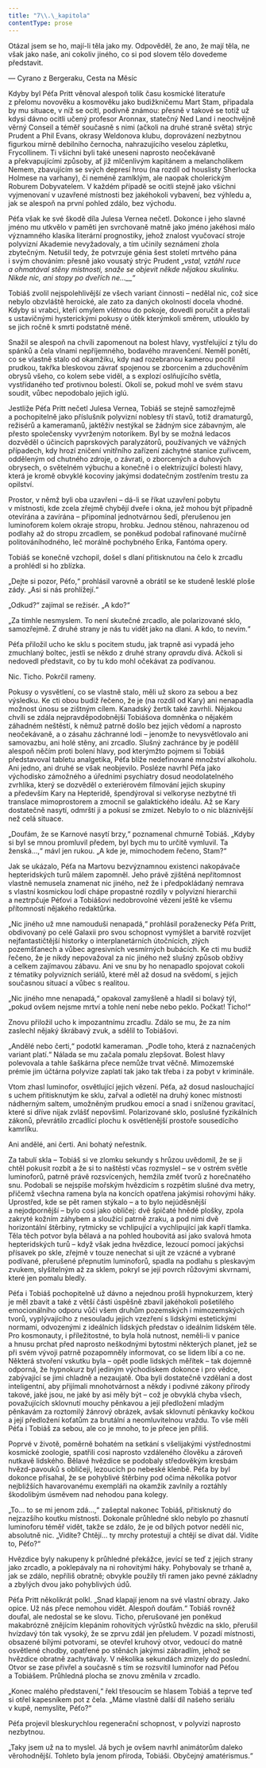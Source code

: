 ```yaml
---
title: "7\\.\_kapitola"
contentType: prose
---
```


Otázal jsem se ho, mají-li těla jako my. Odpověděl, že ano, že mají těla, ne však jako naše, ani cokoliv jiného, co si pod slovem tělo dovedeme představit.

— Cyrano z Bergeraku, Cesta na Měsíc

  

Kdyby byl Péťa Pritt věnoval alespoň tolik času kosmické literatuře z přelomu novověku a kosmověku jako budižkničemu Mart Stam, připadala by mu situace, v níž se ocitl, podivně známou: přesně v takové se totiž už kdysi dávno ocitli učený profesor Aronnax, statečný Ned Land i neochvějně věrný Conseil a téměř současně s nimi (ačkoli na druhé straně světa) strýc Prudent a Phil Evans, okrasy Weldonova klubu, doprovázení nezbytnou figurkou mírně debilního černocha, nahrazujícího veselou zápletku, Frycollinem. Ti všichni byli také uneseni naprosto neočekávaně a překvapujícími způsoby, ať již mlčenlivým kapitánem a melancholikem Nemem, zbavujícím se svých depresí hrou (na rozdíl od houslisty Sherlocka Holmese na varhany), či neméně zamlklým, ale naopak cholerickým Roburem Dobyvatelem. V každém případě se ocitli stejně jako všichni vyjmenovaní v uzavřené místnosti bez jakéhokoli vybavení, bez výhledu a, jak se alespoň na první pohled zdálo, bez východu.

Péťa však ke své škodě díla Julesa Vernea nečetl. Dokonce i jeho slavné jméno mu utkvělo v paměti jen svrchovaně matně jako jméno jakéhosi málo významného klasika literární prognostiky, jehož znalost vyučovací stroje polyvizní Akademie nevyžadovaly, a tím učinily seznámení zhola zbytečným. Netušil tedy, že potvrzuje génia šest století mrtvého pána i svým chováním: přesně jako vousatý strýc Prudent „_vstal, vztáhl ruce a ohmatával stěny místnosti, snaže se objevit někde nějakou skulinku. Nikde nic, ani stopy po dveřích ne…__“_

Tobiáš zvolil nejspolehlivější ze všech variant činnosti – nedělal nic, což sice nebylo obzvláště heroické, ale zato za daných okolností docela vhodné. Kdyby si vrabci, kteří omylem vlétnou do pokoje, dovedli poručit a přestali s ustavičnými hysterickými pokusy o útěk kterýmkoli směrem, utlouklo by se jich ročně k smrti podstatně méně.

Snažil se alespoň na chvíli zapomenout na bolest hlavy, vystřelující z týlu do spánků a čela vlnami nepříjemného, bodavého mravenčení. Neměl ponětí, co se vlastně stalo od okamžiku, kdy nad rozebranou kamerou pocítil prudkou, takřka bleskovou závrať spojenou se zborcením a zduchověním obrysů všeho, co kolem sebe viděl, a s explozí oslňujícího světla, vystřídaného teď protivnou bolestí. Okolí se, pokud mohl ve svém stavu soudit, vůbec nepodobalo jejich iglú.

Jestliže Péťa Pritt nečetl Julesa Vernea, Tobiáš se stejně samozřejmě a pochopitelně jako příslušník polyvizní noblesy tří stavů, totiž dramaturgů, režisérů a kameramanů, jaktěživ nestýkal se žádným sice zábavným, ale přesto společensky vyvrženým notorikem. Byl by se možná ledacos dozvěděl o účincích paprskových paralyzátorů, používaných ve vážných případech, kdy hrozí zničení vnitřního zařízení záchytné stanice zuřivcem, odděleným od chutného zdroje, o závrati, o zborcených a duhových obrysech, o světelném výbuchu a konečně i o elektrizující bolesti hlavy, která je kromě obvyklé kocoviny jakýmsi dodatečným zostřením trestu za opilství.

Prostor, v němž byli oba uzavřeni – dá-li se říkat uzavření pobytu v místnosti, kde zcela zřejmě chybějí dveře i okna, jež mohou být případně otevírána a zavírána – připomínal jednotvárnou šedí, přerušenou jen luminoforem kolem okraje stropu, hrobku. Jednou stěnou, nahrazenou od podlahy až do stropu zrcadlem, se poněkud podobal rafinované mučírně politováníhodného, leč morálně pochybného Erika, Fantóma opery.

Tobiáš se konečně vzchopil, došel s dlaní přitisknutou na čelo k zrcadlu a prohlédl si ho zblízka.

„Dejte si pozor, Péťo,“ prohlásil varovně a obrátil se ke studeně lesklé ploše zády. „Asi si nás prohlížejí.“

„Odkud?“ zajímal se režisér. „A kdo?“

„Za tímhle nesmyslem. To není skutečné zrcadlo, ale polarizované sklo, samozřejmě. Z druhé strany je nás tu vidět jako na dlani. A kdo, to nevím.“

Péťa přiložil ucho ke sklu s pocitem studu, jak trapně asi vypadá jeho zmuchlaný boltec, jestli se někdo z druhé strany _opravdu_ dívá. Ačkoli si nedovedl představit, co by tu kdo mohl očekávat za podívanou.

Nic. Ticho. Pokrčil rameny.

Pokusy o vysvětlení, co se vlastně stalo, měli už skoro za sebou a bez výsledku. Ke cti obou budiž řečeno, že je (na rozdíl od Kary) ani nenapadla možnost únosu se zištným cílem. Kanadský žertík také zavrhli. Nějakou chvíli se zdála nejpravděpodobnější Tobiášova domněnka o nějakém záhadném neštěstí, k němuž patrně došlo bez jejich vědomí a naprosto neočekávaně, a o zásahu záchranné lodi – jenomže to nevysvětlovalo ani samovazbu, ani holé stěny, ani zrcadlo. Slušný zachránce by je podělil alespoň něčím proti bolení hlavy, pod kterýmžto pojmem si Tobiáš představoval tabletu analgetika, Péťa blíže nedefinované množství alkoholu. Ani jedno, ani druhé se však neobjevilo. Posléze navrhl Péťa jako východisko zámožného a úředními psychiatry dosud neodolatelného zvrhlíka, který se dozvěděl o exteriérovém filmování jejich skupiny a především Kary na Hepteridě, špendýroval si velkoryse nezbytné tři translace mimoprostorem a zmocnil se galaktického ideálu. Až se Kary dostatečně nasytí, odmrští ji a pokusí se zmizet. Nebylo to o nic bláznivější než celá situace.

„Doufám, že se Karnové nasytí brzy,“ poznamenal chmurně Tobiáš. „Kdyby si byl se mnou promluvil předem, byl bych mu to určitě vymluvil. Ta ženská…,“ mávl jen rukou. „A kde je, mimochodem řečeno, Stam?“

Jak se ukázalo, Péťa na Martovu bezvýznamnou existenci nakopávače hepteridských turů málem zapomněl. Jeho právě zjištěná nepřítomnost vlastně nemusela znamenat nic jiného, než že i předpokládaný nemrava s vlastní kosmickou lodí chápe propastné rozdíly v polyvizní hierarchii a neztrpčuje Péťovi a Tobiášovi nedobrovolné vězení ještě ke všemu přítomností nějakého redaktůrka.

„Nic jiného už mne namouduši nenapadá,“ prohlásil poraženecky Péťa Pritt, obdivovaný po celé Galaxii pro svou schopnost vymýšlet a barvitě rozvíjet nejfantastičtější historky o interplanetárních útočnících, zlých pozemšťanech a vůbec agresivních vesmírných bubácích. Ke cti mu budiž řečeno, že je nikdy nepovažoval za nic jiného než slušný způsob obživy a celkem zajímavou zábavu. Ani ve snu by ho nenapadlo spojovat cokoli z tématiky polyvizních seriálů, které měl až dosud na svědomí, s jejich současnou situací a vůbec s realitou.

„Nic jiného mne nenapadá,“ opakoval zamyšleně a hladil si bolavý týl, „pokud ovšem nejsme mrtví a tohle není nebe nebo peklo. Počkat! Ticho!“

Znovu přiložil ucho k impozantnímu zrcadlu. Zdálo se mu, že za ním zaslechl nějaký škrábavý zvuk, a sdělil to Tobiášovi.

„Andělé nebo čerti,“ podotkl kameraman. „Podle toho, která z naznačených variant platí.“ Nálada se mu začala pomalu zlepšovat. Bolest hlavy polevovala a tahle šaškárna přece nemůže trvat věčně. Mimozemské prémie jim účtárna polyvize zaplatí tak jako tak třeba i za pobyt v kriminále.

Vtom zhasl luminofor, osvětlující jejich vězení. Péťa, až dosud naslouchající s uchem přitisknutým ke sklu, zařval a odletěl na druhý konec místnosti nádherným saltem, umožněným prudkou emocí a snad i sníženou gravitací, které si dříve nijak zvlášť nepovšiml. Polarizované sklo, poslušné fyzikálních zákonů, převrátilo zrcadlící plochu k osvětlenější prostoře sousedícího kamrlíku.

Ani andělé, ani čerti. Ani bohatý neřestník.

Za tabulí skla – Tobiáš si ve zlomku sekundy s hrůzou uvědomil, že se ji chtěl pokusit rozbít a že si to naštěstí včas rozmyslel – se v ostrém světle luminoforů, patrně právě rozsvícených, hemžila změť tvorů z horečnatého snu. Podobali se nejspíše mořským hvězdicím s rozpětím slušné dva metry, přičemž všechna ramena byla na koncích opatřena jakýmisi rohovými háky. Uprostřed, kde se pět ramen stýkalo – a to bylo nejúděsnější a nejodpornější – bylo cosi jako obličej: dvě špičaté hnědé plošky, zpola zakryté kožním záhybem a sloužící patrně zraku, a pod nimi dvě horizontální štěrbiny, rytmicky se vchlipující a vychlipující jak kapří tlamka. Těla těch potvor byla bělavá a na pohled houbovitá asi jako svalová hmota hepteridských turů – když však jedna hvězdice, lezoucí pomocí jakýchsi přísavek po skle, zřejmě v touze nenechat si ujít ze vzácné a vybrané podívané, přerušené přepnutím luminoforů, spadla na podlahu s pleskavým zvukem, slyšitelným až za sklem, pokryl se její povrch růžovými skvrnami, které jen pomalu bledly.

Péťa i Tobiáš pochopitelně už dávno a nejednou prošli hypnokurzem, který je měl zbavit a také z větší části úspěšně zbavil jakéhokoli pošetilého emocionálního odporu vůči všem druhům pozemských i mimozemských tvorů, vyplývajícího z nesouladu jejich vzezření s lidskými estetickými normami, odvozenými z ideálních lidských představ o ideálním lidském těle. Pro kosmonauty, i příležitostné, to byla holá nutnost, neměli-li v panice a hnusu prchat před naprosto neškodnými bytostmi některých planet, jež se při svém vývoji patrně pozapomněly informovat, co se lidem líbí a co ne. Některá stvoření vskutku byla – opět podle lidských měřítek – tak dojemně odporná, že hypnokurz byl jediným východiskem dokonce i pro vědce, zabývající se jimi chladně a nezaujatě. Oba byli dostatečně vzdělaní a dost inteligentní, aby přijímali mnohotvárnost a někdy i podivné zákony přírody takové, jaké jsou, ne jaké by asi měly být – což je obvyklá chyba všech, považujících sklovnutí mouchy pěnkavou a její předložení mladým pěnkavám za roztomilý žánrový obrázek, avšak sklovnutí pěnkavky kočkou a její předložení koťatům za brutální a neomluvitelnou vraždu. To vše měli Péťa i Tobiáš za sebou, ale co je mnoho, to je přece jen příliš.

Poprvé v životě, poměrně bohatém na setkání s všelijakými výstřednostmi kosmické zoologie, spatřili cosi naprosto vzdáleného člověku a zároveň nutkavě lidského. Bělavé hvězdice se podobaly středověkým kresbám hvězd-pavouků s obličeji, lezoucích po nebeské klenbě. Péťa by byl dokonce přísahal, že se pohyblivé štěrbiny pod očima několika potvor nejbližších havarovanému exempláři na okamžik zavlnily a roztáhly škodolibým úsměvem nad nehodou pana kolegy.

„To… to se mi jenom zdá…,“ zašeptal nakonec Tobiáš, přitisknutý do nejzazšího koutku místnosti. Dokonale průhledné sklo nebylo po zhasnutí luminoforu téměř vidět, takže se zdálo, že je od bílých potvor nedělí nic, absolutně nic. „Vidíte? Chtějí… ty mrchy protestují a chtějí se dívat dál. Vidíte to, Péťo?“

Hvězdice byly nakupeny k průhledné překážce, jevící se teď z jejich strany jako zrcadlo, a poklepávaly na ni rohovitými háky. Pohybovaly se trhaně a, jak se zdálo, nepříliš obratně; obvykle použily tří ramen jako pevné základny a zbylých dvou jako pohyblivých údů.

Péťa Pritt několikrát polkl. „Snad klapají jenom na své vlastní obrazy. Jako opice. Už nás přece nemohou vidět. Alespoň doufám.“ Tobiáš rovněž doufal, ale nedostal se ke slovu. Ticho, přerušované jen poněkud makabrózně znějícím klepáním rohovitých výrůstků hvězdic na sklo, přerušil hvízdavý tón tak vysoký, že se zprvu zdál jen přeludem. V pozadí místnosti, obsazené bílými potvorami, se otevřel kruhový otvor, vedoucí do matně osvětlené chodby, opatřené po stěnách jakýmsi zábradlím, jehož se hvězdice obratně zachytávaly. V několika sekundách zmizely do poslední. Otvor se zase přivřel a současně s tím se rozsvítil luminofor nad Péťou a Tobiášem. Průhledná plocha se znovu změnila v zrcadlo.

„Konec malého představení,“ řekl třesoucím se hlasem Tobiáš a teprve teď si otřel kapesníkem pot z čela. „Máme vlastně další díl našeho seriálu v kupě, nemyslíte, Péťo?“

Péťa projevil bleskurychlou regenerační schopnost, v polyvizi naprosto nezbytnou.

„Taky jsem už na to myslel. Já bych je ovšem navrhl animátorům daleko věrohodnější. Tohleto byla jenom příroda, Tobiáši. Obyčejný amatérismus.“
